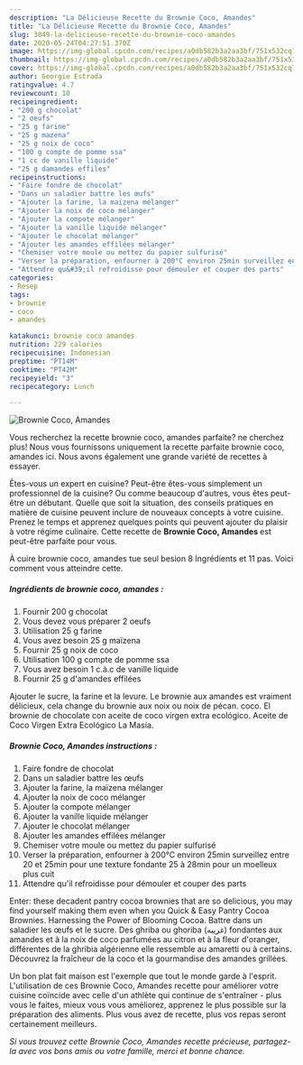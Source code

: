 ```yaml
---
description: "La Délicieuse Recette du Brownie Coco, Amandes"
title: "La Délicieuse Recette du Brownie Coco, Amandes"
slug: 3049-la-delicieuse-recette-du-brownie-coco-amandes
date: 2020-05-24T04:27:51.370Z
image: https://img-global.cpcdn.com/recipes/a0db582b3a2aa3bf/751x532cq70/brownie-coco-amandes-photo-principale-de-la-recette.jpg
thumbnail: https://img-global.cpcdn.com/recipes/a0db582b3a2aa3bf/751x532cq70/brownie-coco-amandes-photo-principale-de-la-recette.jpg
cover: https://img-global.cpcdn.com/recipes/a0db582b3a2aa3bf/751x532cq70/brownie-coco-amandes-photo-principale-de-la-recette.jpg
author: Georgie Estrada
ratingvalue: 4.7
reviewcount: 10
recipeingredient:
- "200 g chocolat"
- "2 oeufs"
- "25 g farine"
- "25 g mazena"
- "25 g noix de coco"
- "100 g compte de pomme ssa"
- "1 cc de vanille liquide"
- "25 g damandes effiles"
recipeinstructions:
- "Faire fondre de chocolat"
- "Dans un saladier battre les œufs"
- "Ajouter la farine, la maïzena mélanger"
- "Ajouter la noix de coco mélanger"
- "Ajouter la compote mélanger"
- "Ajouter la vanille liquide mélanger"
- "Ajouter le chocolat mélanger"
- "Ajouter les amandes effilées mélanger"
- "Chemiser votre moule ou mettez du papier sulfurisé"
- "Verser la préparation, enfourner à 200°C environ 25min surveillez entre 20 et 25min pour une texture fondante 25 à 28min pour un moelleux plus cuit"
- "Attendre qu&#39;il refroidisse pour démouler et couper des parts"
categories:
- Resep
tags:
- brownie
- coco
- amandes

katakunci: brownie coco amandes 
nutrition: 229 calories
recipecuisine: Indonesian
preptime: "PT14M"
cooktime: "PT42M"
recipeyield: "3"
recipecategory: Lunch

---
```



![Brownie Coco, Amandes](https://img-global.cpcdn.com/recipes/a0db582b3a2aa3bf/751x532cq70/brownie-coco-amandes-photo-principale-de-la-recette.jpg)

Vous recherchez la recette brownie coco, amandes parfaite? ne cherchez plus! Nous vous fournissons uniquement la recette parfaite brownie coco, amandes ici. Nous avons également une grande variété de recettes à essayer.

Êtes-vous un expert en cuisine? Peut-être êtes-vous simplement un professionnel de la cuisine? Ou comme beaucoup d'autres, vous êtes peut-être un débutant. Quelle que soit la situation, des conseils pratiques en matière de cuisine peuvent inclure de nouveaux concepts à votre cuisine. Prenez le temps et apprenez quelques points qui peuvent ajouter du plaisir à votre régime culinaire. Cette recette de <strong> Brownie Coco, Amandes </strong> est peut-être parfaite pour vous.

<!--inarticleads1-->

À cuire brownie coco, amandes tue seul besion 8 Ingrédients et 11 pas. Voici comment vous atteindre cette.

##### Ingrédients de brownie coco, amandes :

1. Fournir 200 g chocolat
1. Vous devez vous préparer 2 oeufs
1. Utilisation 25 g farine
1. Vous avez besoin 25 g maïzena
1. Fournir 25 g noix de coco
1. Utilisation 100 g compte de pomme ssa
1. Vous avez besoin 1 c.à.c de vanille liquide
1. Fournir 25 g d&#39;amandes effilées


Ajouter le sucre, la farine et la levure. Le brownie aux amandes est vraiment délicieux, cela change du brownie aux noix ou noix de pécan. coco. El brownie de chocolate con aceite de coco virgen extra ecológico. Aceite de Coco Virgen Extra Ecológico La Masía. 

<!--inarticleads2-->

##### Brownie Coco, Amandes instructions :

1. Faire fondre de chocolat
1. Dans un saladier battre les œufs
1. Ajouter la farine, la maïzena mélanger
1. Ajouter la noix de coco mélanger
1. Ajouter la compote mélanger
1. Ajouter la vanille liquide mélanger
1. Ajouter le chocolat mélanger
1. Ajouter les amandes effilées mélanger
1. Chemiser votre moule ou mettez du papier sulfurisé
1. Verser la préparation, enfourner à 200°C environ 25min surveillez entre 20 et 25min pour une texture fondante 25 à 28min pour un moelleux plus cuit
1. Attendre qu&#39;il refroidisse pour démouler et couper des parts


Enter: these decadent pantry cocoa brownies that are so delicious, you may find yourself making them even when you Quick &amp; Easy Pantry Cocoa Brownies. Harnessing the Power of Blooming Cocoa. Battre dans un saladier les œufs et le sucre. Des ghriba ou ghoriba (غريبه) fondantes aux amandes et à la noix de coco parfumées au citron et à la fleur d&#39;oranger, différentes de la ghribia algérienne elle ressemble au amaretti ou à certains. Découvrez la fraîcheur de la coco et la gourmandise des amandes grillées. 

<!--inarticleads1-->

<p>
Un bon plat fait maison est l'exemple que tout le monde garde à l'esprit. L'utilisation de ces Brownie Coco, Amandes recette pour améliorer votre cuisine coïncide avec celle d'un athlète qui continue de s'entraîner - plus vous le faites, mieux vous vous améliorez, apprenez le plus possible sur la préparation des aliments. Plus vous avez de recette, plus vos repas seront certainement meilleurs.
</p>

<p>
<i>Si vous trouvez cette Brownie Coco, Amandes recette précieuse, partagez-la avec vos bons amis ou votre famille, merci et bonne chance.</i>
</p>
